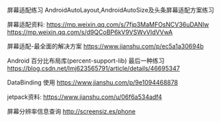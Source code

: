 屏幕适配练习
AndroidAutoLayout,AndroidAutoSize及头条屏幕适配方案练习

屏幕适配资料:
https://mp.weixin.qq.com/s/7fjp3MaMFOsNCV36uDANlw
https://mp.weixin.qq.com/s/d9QCoBP6kV9VSWvVldVVwA



屏幕适配-最全面的解决方案
https://www.jianshu.com/p/ec5a1a30694b


Android 百分比布局库(percent-support-lib) 最后一种练习
https://blog.csdn.net/lmj623565791/article/details/46695347



DataBinding 使用
https://www.jianshu.com/p/9e1094468878


jetpack资料:
https://www.jianshu.com/u/06f6a534adf4


屏幕分辨率信息查询
http://screensiz.es/phone
